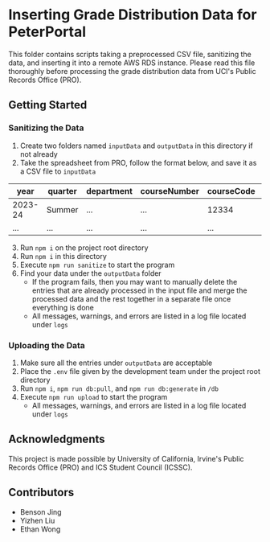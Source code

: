 # Inserting Grade Distribution Data for PeterPortal

This folder contains scripts taking a preprocessed CSV file, sanitizing the data, and inserting it into a remote AWS RDS instance. Please read this file thoroughly before processing the grade distribution data from UCI's Public Records Office (PRO).

## Getting Started

### Sanitizing the Data

1. Create two folders named `inputData` and `outputData` in this directory if not already
2. Take the spreadsheet from PRO, follow the format below, and save it as a CSV file to `inputData`

| year    | quarter | department | courseNumber | courseCode | instructors | a   | b   | c   | d   | f   | p   | np  | w   | gpaAvg |
| ------- | ------- | ---------- | ------------ | ---------- | ----------- | --- | --- | --- | --- | --- | --- | --- | --- | ------ |
| 2023-24 | Summer  | ...        | ...          | 12334      | ...         | 0   | 0   | 0   | 0   | 0   | 123 | 23  | 4   | 0      |
| ...     | ...     | ...        | ...          | ...        | ...         | ... | ... | ... | ... | ... | ... | ... | ... | ...    |

3. Run `npm i` on the project root directory
4. Run `npm i` in this directory
5. Execute `npm run sanitize` to start the program
6. Find your data under the `outputData` folder
   - If the program fails, then you may want to manually delete the entries that are already processed in the input file and merge the processed data and the rest together in a separate file once everything is done
   - All messages, warnings, and errors are listed in a log file located under `logs`

### Uploading the Data

1. Make sure all the entries under `outputData` are acceptable
2. Place the `.env` file given by the development team under the project root directory
3. Run `npm i`, `npm run db:pull`, and `npm run db:generate` in `/db`
4. Execute `npm run upload` to start the program
   - All messages, warnings, and errors are listed in a log file located under `logs`

## Acknowledgments

This project is made possible by University of California, Irvine's Public Records Office (PRO) and ICS Student Council (ICSSC).

## Contributors

- Benson Jing
- Yizhen Liu
- Ethan Wong
